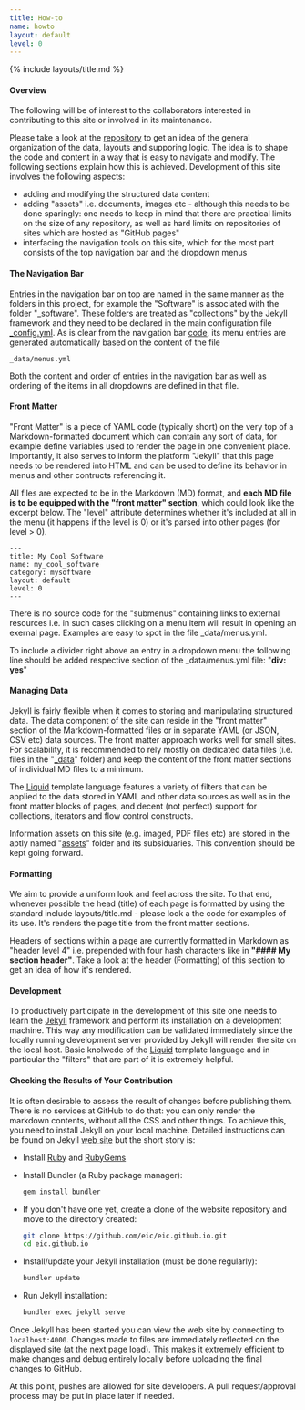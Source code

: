 ```yaml
---
title: How-to
name: howto
layout: default
level: 0
---
```

{% include layouts/title.md %}

#### Overview
The following will be of interest to the collaborators interested in contributing to this
site or involved in its maintenance.

Please take a look at the <a href="https://github.com/eic/eic.github.io" target="_blank">repository</a>
to get an idea of the general organization of the data, layouts and supporing logic.
The idea is to shape the code and content in a way that is easy to navigate
and modify. The following sections explain how this is achieved.
Development of this site involves the following aspects:
* adding and modifying the structured data content
* adding "assets" i.e. documents, images etc - although this needs to be done sparingly: one
needs to keep in mind that there are practical limits on the size of any repository, as well
as hard limits on repositories of sites which are hosted as "GitHub pages"
* interfacing the navigation tools on this site, which for the most part consists
of the top navigation bar and the dropdown menus

#### The Navigation Bar
Entries in the navigation bar on top are named in the same manner as the folders in this
project, for example the "Software" is associated with the folder "_software". These folders are treated as
"collections" by the Jekyll framework and they need to be declared in the main configuration file
<a href="https://github.com/eic/eic.github.io/blob/master/_config.yml" target="_blank">_config.yml</a>.
As is clear from the navigation bar
<a href="https://github.com/eic/eic.github.io/blob/master/_includes/layouts/navbar.html" target="_blank">code</a>,
its menu entries are  generated automatically based on the content of the file
```
_data/menus.yml
```
Both the content and order of entries in the navigation bar as well as ordering of the items in all dropdowns
are defined in that file.

#### Front Matter
"Front Matter" is a piece of YAML code (typically short) on the very top of a Markdown-formatted
document which can contain any sort of data, for example define variables used to render the page
in one convenient place. Importantly, it also serves to inform the platform "Jekyll" that this
page needs to be rendered into HTML and can be used to define its behavior in menus and other
contructs referencing it.

All files are expected to be in the Markdown (MD) format, and 
**each MD file is to be equipped with the "front matter" section**, which could look like the excerpt below.
The "level" attribute determines whether it's included at all in the menu (it happens if the level is 0) or it's parsed into other pages (for level > 0).
```
---
title: My Cool Software
name: my_cool_software
category: mysoftware
layout: default
level: 0
---
```

There is no source code for the "submenus" containing links to external resources i.e. in such cases
clicking on a menu item will result in opening an exernal page. Examples are easy to spot in the file
_data/menus.yml.

To include a divider right above an entry in a dropdown menu the following line should be added
respective section of the _data/menus.yml file: "**div: yes**"

#### Managing Data
Jekyll is fairly flexible when it comes to storing and manipulating structured data.
The data component of the site can reside in the "front matter" section of the Markdown-formatted
files or in separate YAML (or JSON, CSV etc) data sources. The front matter approach works well
for small sites. For scalability, it is recommended to rely mostly on dedicated data files (i.e.
files in the "<a href="https://github.com/eic/eic.github.io/tree/master/_data" target="_blank">_data</a>" folder)
and keep the content of the front matter sections of individual MD files to a minimum.

The <a href="https://shopify.github.io/liquid/" target="_blank">Liquid</a> template language
features a variety of filters that can be applied to the data stored in YAML and other data sources
as well as in the front matter blocks of pages, and decent (not perfect) support for collections,
iterators and flow control constructs.

Information assets on this site (e.g. imaged, PDF files etc) are stored in the aptly named
"<a href="https://github.com/eic/eic.github.io/tree/master/assets/" target="_blank">assets</a>"
folder and its subsiduaries. This convention should be kept going forward.

#### Formatting
We aim to provide a uniform look and feel across the site. To that end, whenever possible
the head (title) of each page is formatted by using the standard include layouts/title.md - please
look a the code for examples of its use. It's renders the page title from the front matter sections.

Headers of sections within a page are currently formatted in Markdown as "header level 4" i.e. prepended
with four hash characters like in **"#### My section header"**. Take a look at the header (Formatting)
of this section to get an idea of how it's rendered.

#### Development

To productively participate in the development of this site one needs to learn the
<a href="http://jekyllrb.com/">Jekyll</a> framework and perform its installation on
a development machine. This way any modification can be validated immediately since
the locally running development server provided by Jekyll will render the site
on the local host. Basic knolwede of the <a href="https://shopify.github.io/liquid/" target="_blank">
Liquid</a> template language and in particular the "filters" that are part of it is extremely helpful.

#### Checking the Results of Your Contribution

It is often desirable to assess the result of changes before publishing them. There is no services at GitHub to do that: 
you can only render the markdown contents, without all the CSS and other things. To achieve this, you need to install 
Jekyll on your local machine. Detailed instructions can be found on Jekyll [web site](https://jekyllrb.com/docs/installation/) 
but the short story is:

* Install [Ruby](https://www.ruby-lang.org/en/downloads/) and [RubyGems](https://rubygems.org/pages/download)
* Install Bundler (a Ruby package manager):

  ```bash
  gem install bundler
  ```

* If you don't have one yet, create a clone of the website repository and move to the directory created:

  ```bash
  git clone https://github.com/eic/eic.github.io.git
  cd eic.github.io
  ```

* Install/update your Jekyll installation (must be done regularly):

  ```bash
  bundler update
  ```

* Run Jekyll installation:

  ```bash
  bundler exec jekyll serve
  ```


Once Jekyll has been started you can view the web site by connecting to `localhost:4000`.
Changes made to files are immediately reflected on the displayed site (at the next page load). This makes it extremely efficient to make changes and debug entirely locally before uploading the final changes to GitHub.

At this point, pushes are allowed for site developers. A pull request/approval process may be put in place later if needed.



